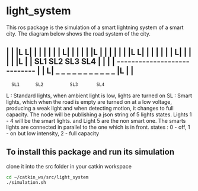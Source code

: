 # light_system
This ros package is the simulation of a smart lightning system of a smart city. The diagram below shows the road system of the city.

 |   |   |L                         L|   |   |
 |       |                           |       |
L|   |   |                           |   |   |L
 |       |                           |       | 
 |   |   |L                         L|   |   |
 |       |                           |       |
L|   |	 |                           |   |   |L
 |	 | SL1    SL2    SL3     SL4 |       |
 |   |   ----------------------------    |   |
L|    _  _  _  _  _  _  _  _  _   _   _      |L
 |                                           |
  -------------------------------------------
      SL1      SL2          SL3       SL4

L :  Standard lights, when ambient light is low, lights are turned on
SL : Smart lights, which when the road is empty are turned on at a low voltage, producing a weak light and when detecting motion, it changes to full capacity.
The node will be publishing a json string of 5 lights states. 
Lights 1 - 4 will be the smart lights.
and Light 5 are the non smart one.
The smarts lights are connected in parallel to the one which is in front. 
states : 0 - off, 1 - on but low intensity, 2 - full capacity

## To install this package and run its simulation

clone it into the src folder in your catkin workspace

```sh
cd ~/catkin_ws/src/light_system
./simulation.sh
```

